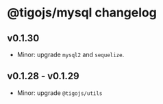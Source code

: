 # @tigojs/mysql changelog

## v0.1.30

- Minor: upgrade `mysql2` and `sequelize`.

## v0.1.28 - v0.1.29

- Minor: upgrade `@tigojs/utils`
